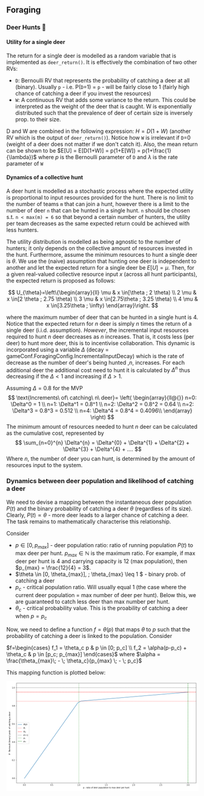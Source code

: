 ## Foraging

### Deer Hunts 🦌

#### Utility for a single deer
The return for a single deer is modelled as a random variable that is implemented as `deer_return()`. It is effectively the combination of two other RVs:
- `D`: Bernoulli RV that represents the probability of catching a deer at all (binary). Usually `p` - i.e. P(`D`=1) = `p` - will be fairly close to 1 (fairly high chance of catching a deer if you invest the resources)
- `W`: A continuous RV that adds some variance to the return. This could be interpreted as the weight of the deer that is caught. W is exponentially distributed such that the prevalence of deer of certain size is inversely prop. to their size.

D and W are combined in the following expression: $H = D(1+W)$ (another RV which is the output of `deer_return()`). Notice how `W` is irrelevant if `D`=0 (weight of a deer does not matter if we don't catch it). Also, the mean return can be shown to be $E[U] = E[D(1+W)] = p(1+E[W]) = p(1+\frac{1}{\lambda})$ where $p$ is the Bernoulli parameter of `D` and $\lambda$ is the rate parameter of `W`

#### Dynamics of a collective hunt
A deer hunt is modelled as a stochastic process where the expected utility is proportional to input resources provided for the hunt. There is no limit to the number of teams `m` that can join a hunt, however there is a limit to the number of deer `n` that can be hunted in a single hunt. `n` should be chosen s.t. `n < max(m) = 6` so that beyond a certain number of hunters, the utility per team decreases as the same expected return could be achieved with less hunters. 

The utility distribution is modelled as being agnostic to the number of hunters; it only depends on the collective amount of resources invested in the hunt. Furthermore, assume the minimum resources to hunt a single deer is $\theta$. We use the (naive) assumption that hunting one deer is independent to another and let the expected return for a single deer be $E[U]=\mu$. Then, for a given real-valued collective resource input $x$ (across all hunt participants), the expected return is proposed as follows:

$$
U_{\theta}=\left\{\begin{array}{ll}
\mu & x \in[\theta ; 2 \theta) \\
2 \mu & x \in[2 \theta ; 2.75 \theta) \\
3 \mu & x \in[2.75\theta ; 3.25 \theta) \\
4 \mu & x \in[3.25\theta ; \infty)
\end{array}\right.
$$

where the maximum number of deer that can be hunted in a single hunt is 4. Notice that the expected return for $n$ deer is simply $n$ times the return of a single deer (i.i.d. assumption). *However*, the incremental input resources required to hunt $n$ deer decreases as $n$ increases. That is, it costs less (per deer) to hunt more deer, this is to incentivise collaboration. This dynamic is incorporated using a variable $\Delta$ (decay = gameConf.ForagingConfig.IncrementalInputDecay) which is the rate of decrease as the number of deer's being hunted ,$n$, increases. For each additional deer the additional cost need to hunt it is calculated by $\Delta^n$ thus decreasing if the $\Delta < 1$ and increasing if $\Delta > 1$. 

Assuming $\Delta=0.8$ for the MVP 
$$ \text{Increments\ of\ catching\ n\ deer}=
\left( \begin{array}{ll@{}}
n=0: \Delta^0 = 1 \\
n=1: \Delta^1 = 0.8^1 \\
n=2: \Delta^2 = 0.8^2 = 0.64 \\
n=2: \Delta^3 = 0.8^3 = 0.512 \\
n=4: \Delta^4 = 0.8^4 = 0.4096\\ 
\end{array} \right) $$
The minimum amount of resources needed to hunt $n$ deer can be calculated as the cumulative cost, represented by 
$$ 
\sum_{n=0}^{n} \Delta^{n} = \Delta^{0} + \Delta^{1} + \Delta^{2} + \Delta^{3} + \Delta^{4} + ....
$$
Where $n$, the number of deer you can hunt, is determined by the amount of resources input to the system.

### Dynamics between deer population and likelihood of catching a deer

We need to devise a mapping between the instantaneous deer population $P(t)$ and the binary probability of catching a deer $\theta$ (regardless of its size). Clearly, $P(t) \propto \theta$ - more deer leads to a larger chance of catching a deer. The task remains to mathematically characterise this relationship. 

Consider 
- $p \in [0, p_{max}]$ - deer population ratio: ratio of running population $P(t)$ to max deer per hunt. $p_{max} \in \mathbb{N}$ is the maximum ratio. For example, if max deer per hunt is 4 and carrying capacity is 12 (max population), then $p_{max} = \frac{12}{4} = 3$.  
- $\theta \in [0, \theta_{max}], \; \theta_{max} \leq 1 $ - binary prob. of catching a deer
- $p_c$ - critical population ratio. Will usually equal 1 (the case where the current deer population = max number of deer per hunt). Below this, we are guaranteed to catch less deer than max number per hunt.
- $\theta_c$ - critical probability value. This is the proability of catching a deer when $p=p_c$

Now, we need to define a function $f = \theta(p)$ that maps $\theta$ to $p$ such that the probability of catching a deer is linked to the population. Consider

$f=\begin{cases} 
      f_1 = \theta_c p & p \in [0; p_c] \\
      f_2 = \alpha(p-p_c) + \theta_c & p \in [p_c; p_{max}]
\end{cases}$
where $\alpha = \frac{\theta_{max}\; - \; \theta_c}{p_{max} \; - \; p_c}$

This mapping function is plotted below:

![alt text](assets/deer_pop_prob.png "Deer Population vs Prob. of Catching Deer")